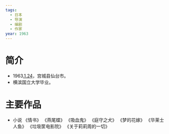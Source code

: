 ```yaml
---
tags:
  - 日本
  - 导演
  - 编剧
  - 作家
year: 1963
---
```

# 简介

- 1963[.1.24](2024-01-24.md)，宫城县仙台市。
- 横滨国立大学毕业。
# 主要作品

- 小说
《情书》
《燕尾蝶》
《吸血鬼》
《庭守之犬》
《梦的花嫁》
《华莱士人鱼》
《垃圾筐电影院》
《关于莉莉周的一切》
